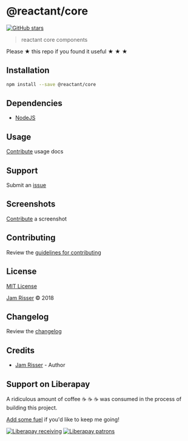 # @reactant/core

[![GitHub stars](https://img.shields.io/github/stars/codejamninja/reactant.svg?style=social&label=Stars)](https://github.com/codejamninja/reactant/packages/core)

> reactant core components

Please ★ this repo if you found it useful ★ ★ ★

## Installation

```sh
npm install --save @reactant/core
```

## Dependencies

- [NodeJS](http://nodejs.com)

## Usage

[Contribute](https://github.com/codejamninja/reactant/blob/master/CONTRIBUTING.md) usage docs

## Support

Submit an [issue](https://github.com/codejamninja/reactant/issues/new)

## Screenshots

[Contribute](https://github.com/codejamninja/reactant/blob/master/CONTRIBUTING.md) a screenshot

## Contributing

Review the [guidelines for contributing](https://github.com/codejamninja/reactant/blob/master/CONTRIBUTING.md)

## License

[MIT License](https://github.com/codejamninja/reactant/blob/master/LICENSE)

[Jam Risser](https://codejam.ninja) © 2018

## Changelog

Review the [changelog](https://github.com/codejamninja/reactant/blob/master/CHANGELOG.md)

## Credits

- [Jam Risser](https://codejam.ninja) - Author

## Support on Liberapay

A ridiculous amount of coffee ☕ ☕ ☕ was consumed in the process of building this project.

[Add some fuel](https://liberapay.com/codejamninja/donate) if you'd like to keep me going!

[![Liberapay receiving](https://img.shields.io/liberapay/receives/codejamninja.svg?style=flat-square)](https://liberapay.com/codejamninja/donate)
[![Liberapay patrons](https://img.shields.io/liberapay/patrons/codejamninja.svg?style=flat-square)](https://liberapay.com/codejamninja/donate)
